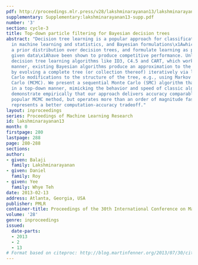 ```yaml
---
pdf: http://proceedings.mlr.press/v28/lakshminarayanan13/lakshminarayanan13.pdf
supplementary: Supplementary:lakshminarayanan13-supp.pdf
number: '3'
section: cycle-3
title: Top-down particle filtering for Bayesian decision trees
abstract: "Decision tree learning is a popular approach for classification and regression
  in machine learning and statistics, and Bayesian formulations\x1Awhich introduce
  a prior distribution over decision trees, and formulate learning as posterior inference
  given data\x1Ahave been shown to produce competitive performance. Unlike classic
  decision tree learning algorithms like ID3, C4.5 and CART, which work in a top-down
  manner, existing Bayesian algorithms produce an approximation to the posterior distribution
  by evolving a complete tree (or collection thereof) iteratively via local Monte
  Carlo modifications to the structure of the tree, e.g., using Markov chain Monte
  Carlo (MCMC). We present a sequential Monte Carlo (SMC) algorithm that instead works
  in a top-down manner, mimicking the behavior and speed of classic algorithms. We
  demonstrate empirically that our approach delivers accuracy comparable to the most
  popular MCMC method, but operates more than an order of magnitude faster, and thus
  represents a better computation-accuracy tradeoff."
layout: inproceedings
series: Proceedings of Machine Learning Research
id: lakshminarayanan13
month: 0
firstpage: 280
lastpage: 288
page: 280-288
sections: 
author:
- given: Balaji
  family: Lakshminarayanan
- given: Daniel
  family: Roy
- given: Yee
  family: Whye Teh
date: 2013-02-13
address: Atlanta, Georgia, USA
publisher: PMLR
container-title: Proceedings of the 30th International Conference on Machine Learning
volume: '28'
genre: inproceedings
issued:
  date-parts:
  - 2013
  - 2
  - 13
# Format based on citeproc: http://blog.martinfenner.org/2013/07/30/citeproc-yaml-for-bibliographies/
---
```


